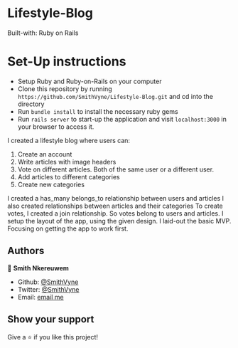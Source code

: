# Lifestyle-Blog
Built-with: Ruby on Rails

# Set-Up instructions
* Setup Ruby and Ruby-on-Rails on your computer
* Clone this repository by running `https://github.com/SmithVyne/Lifestyle-Blog.git` and cd into the directory
* Run `bundle install` to install the necessary ruby gems
* Run `rails server` to start-up the application and visit `localhost:3000` in your browser to access it.


I created a lifestyle blog where users can:

1. Create an account
2. Write articles with image headers
3. Vote on different articles. Both of the same user or a different user.
4. Add articles to different categories
5. Create new categories


I created a has_many belongs_to relationship between users and articles
I also created relationships between articles and their categories
To create votes, I created a join relationship. So votes belong to users and articles.
I setup the layout of the app, using the given design.
I laid-out the basic MVP. Focusing on getting the app to work first.

## Authors

👤 **Smith Nkereuwem**

- Github: [@SmithVyne](https://github.com/SmithVyne)
- Twitter: [@SmithVyne](https://twitter.com/SmithVyne)
- Email: [email me](smithnkereuwem2@gmail.com)

## Show your support

Give a ⭐️ if you like this project!
